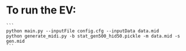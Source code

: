 # To run the EV:
	```
	python main.py --inputFile config.cfg --inputData data.mid
	python generate_midi.py -b stat_gen500_hid50.pickle -m data.mid -s gen.mid
	```
